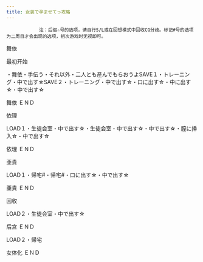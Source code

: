 ```yaml
---
title: 女装で孕ませてっ攻略
---
```


                注：后缀☆号的选项，请自行S/L或在回想模式中回收CG分歧。标记#号的选项为二周目才会出现的选项，初次游戏时无视即可。

舞依

最初开始

・舞依・手伝う・それ以外・二人とも産んでもらおうよSAVE１・トレーニング・中で出す☆SAVE２・トレーニング・中で出す☆・口に出す☆・中に出す☆・中で出す☆

舞依 ＥＮＤ

依理

LOAD１・生徒会室・中で出す☆・生徒会室・中で出す☆・中で出す☆・膣に挿入☆・中で出す☆

依理 ＥＮＤ

亜貴

LOAD１・帰宅#・帰宅#・口に出す☆・中で出す☆

亜貴 ＥＮＤ

回收

LOAD２・生徒会室・中で出す☆

后宫 ＥＮＤ

LOAD２・帰宅

女体化 ＥＮＤ
              
